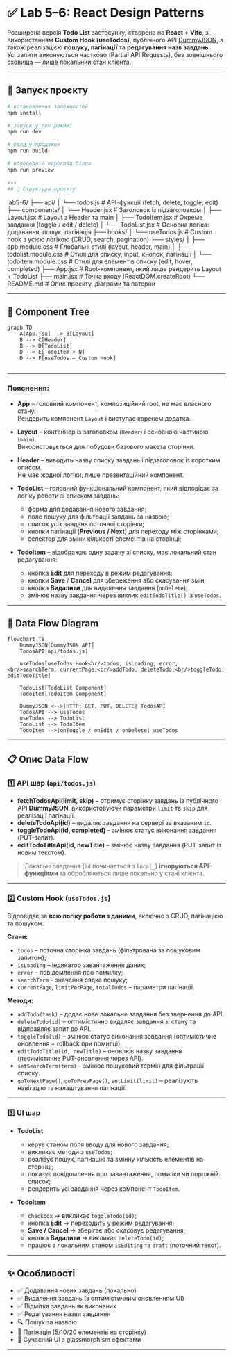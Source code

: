 # ✅ Lab 5–6: React Design Patterns

Розширена версія **Todo List** застосунку, створена на **React + Vite**, з використанням **Custom Hook (useTodos)**, публічного API [DummyJSON](https://dummyjson.com/todos), а також реалізацією **пошуку, пагінації** та **редагування назв завдань**.  
Усі запити виконуються частково (Partial API Requests), без зовнішнього сховища — лише локальний стан клієнта.

---

## 🚀 Запуск проєкту

```bash
# встановлення залежностей
npm install

# запуск у dev режимі
npm run dev

# білд у продакшн
npm run build

# попередній перегляд білда
npm run preview

---
## 📂 Структура проєкту

```
lab5-6/
├── api/
│   └── todos.js             # API-функції (fetch, delete, toggle, edit)
├── components/
│   ├── Header.jsx           # Заголовок із підзаголовком
│   ├── Layout.jsx           # Layout з Header та main
│   ├── TodoItem.jsx         # Окреме завдання (toggle / edit / delete)
│   └── TodoList.jsx         # Основна логіка: додавання, пошук, пагінація
├── hooks/
│   └── useTodos.js          # Custom hook з усією логікою (CRUD, search, pagination)
├── styles/
│   ├── app.module.css       # Глобальні стилі (layout, header, main)
│   ├── todolist.module.css  # Стилі для списку, input, кнопок, пагінації
│   └── todoitem.module.css  # Стилі для елементів списку (edit, hover, completed)
├── App.jsx                  # Root-компонент, який лише рендерить Layout + TodoList
├── main.jsx                 # Точка входу (ReactDOM.createRoot)
└── README.md                # Опис проєкту, діаграми та патерни

---

## 🌳 Component Tree

```mermaid
graph TD
    A[App.jsx] --> B[Layout]
    B --> C[Header]
    B --> D[TodoList]
    D --> E[TodoItem × N]
    D --> F[useTodos — Custom Hook]


```
---

### Пояснення:

* **App** – головний компонент, композиційний root, не має власного стану.  
  Рендерить компонент `Layout` і виступає коренем додатка.

* **Layout** – контейнер із заголовком (`Header`) і основною частиною (`main`).  
  Використовується для побудови базового макета сторінки.

* **Header** – виводить назву списку завдань і підзаголовок із коротким описом.  
  Не має жодної логіки, лише презентаційний компонент.

* **TodoList** – головний функціональний компонент, який відповідає за логіку роботи зі списком завдань:
  
    * форма для додавання нового завдання;
    * поле пошуку для фільтрації завдань за назвою;
    * список усіх завдань поточної сторінки;
    * кнопки пагінації (**Previous / Next**) для переходу між сторінками;
    * селектор для зміни кількості елементів на сторінці;

* **TodoItem** – відображає одну задачу зі списку, має локальний стан редагування:

    * кнопка **Edit** для переходу в режим редагування;
    * кнопки **Save** / **Cancel** для збереження або скасування змін;
    * кнопка **Видалити** для видалення завдання (`onDelete`);
    * змінює назву завдання через виклик `editTodoTitle()` із `useTodos`.
---

## 🔄 Data Flow Diagram

```mermaid
flowchart TB
    DummyJSON[DummyJSON API]
    TodosAPI[api/todos.js]

    useTodos[useTodos Hook<br/>todos, isLoading, error,<br/>searchTerm, currentPage,<br/>addTodo, deleteTodo,<br/>toggleTodo, editTodoTitle]

    TodoList[TodoList Component]
    TodoItem[TodoItem Component]

    DummyJSON <-->|HTTP: GET, PUT, DELETE| TodosAPI
    TodosAPI --> useTodos
    useTodos --> TodoList
    TodoList --> TodoItem
    TodoItem -->|onToggle / onEdit / onDelete| useTodos

```

---

## 📋 Опис Data Flow

### 1️⃣ API шар (`api/todos.js`)

* **fetchTodosApi(limit, skip)** – отримує сторінку завдань із публічного API **DummyJSON**, використовуючи параметри `limit` та `skip` для реалізації пагінації.
* **deleteTodoApi(id)** – видаляє завдання на сервері за вказаним `id`.
* **toggleTodoApi(id, completed)** – змінює статус виконання завдання (PUT-запит).
* **editTodoTitleApi(id, newTitle)** – змінює назву завдання (PUT-запит із новим текстом).

> Локальні завдання (`id` починається з `local_`) **ігноруються API-функціями** та обробляються лише локально у стані клієнта.

---

### 2️⃣ Custom Hook (`useTodos.js`)

Відповідає за **всю логіку роботи з даними**, включно з CRUD, пагінацією та пошуком.

**Стани:**
* `todos` – поточна сторінка завдань (фільтрована за пошуковим запитом);
* `isLoading` – індикатор завантаження даних;
* `error` – повідомлення про помилку;
* `searchTerm` – значення рядка пошуку;
* `currentPage`, `limitPerPage`, `totalTodos` – параметри пагінації.

**Методи:**
* `addTodo(task)` – додає нове локальне завдання без звернення до API.
* `deleteTodo(id)` – оптимістично видаляє завдання зі стану та відправляє запит до API.
* `toggleTodo(id)` – змінює статус виконання завдання (оптимістичне оновлення + rollback при помилці).
* `editTodoTitle(id, newTitle)` – оновлює назву завдання (песимістичне PUT-оновлення через API).
* `setSearchTerm(term)` – змінює пошуковий термін для фільтрації списку.
* `goToNextPage()`, `goToPrevPage()`, `setLimit(limit)` – реалізують навігацію та налаштування пагінації.

---

### 3️⃣ UI шар

* **TodoList**
  * керує станом поля вводу для нового завдання;
  * викликає методи з `useTodos`;
  * реалізує пошук, пагінацію та змінну кількість елементів на сторінці;
  * показує повідомлення про завантаження, помилки чи порожній список;
  * рендерить усі завдання через компонент `TodoItem`.

* **TodoItem**
  * `checkbox` → викликає `toggleTodo(id)`;
  * кнопка **Edit** → переходить у режим редагування;
  * **Save / Cancel** → зберігає або скасовує редагування;
  * кнопка **Видалити** → викликає `deleteTodo(id)`;
  * працює з локальним станом `isEditing` та `draft` (поточний текст).

---

## ✨ Особливості

- ✅ Додавання нових завдань (локально)
- ✅ Видалення завдань (з оптимістичним оновленням UI)
- ✅ Відмітка завдань як виконаних
- ✅ Редагування назви завдання
- 🔍 Пошук за назвою
- 📄 Пагінація (5/10/20 елементів на сторінку)
- 🎨 Сучасний UI з glassmorphism ефектами 



---


